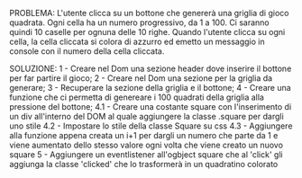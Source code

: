 PROBLEMA:
L'utente clicca su un bottone che genererà una griglia di gioco quadrata.
Ogni cella ha un numero progressivo, da 1 a 100. Ci saranno quindi 10 caselle per ognuna delle 10 righe. Quando l'utente clicca su ogni cella, la cella cliccata si colora di azzurro ed emetto un messaggio in console con il numero della cella cliccata.

SOLUZIONE:
1 - Creare nel Dom una sezione header dove inserire il bottone per far partire il gioco;
2 - Creare nel Dom una sezione per la griglia da generare;
3 - Recuperare la sezione della griglia e il bottone;
4 - Creare una funzione che ci permetta di genereare i 100 quadrati della griglia alla pressione del bottone;
    4.1 - Creare una costante square con l'inserimento di un div all'interno del DOM al quale aggiungere la classe .square per dargli uno stile
    4.2 - Impostare lo stile della classe Square su css
    4.3 - Aggiungere alla funzione appena creata un i+1 per dargli un numero che parte da 1 e viene aumentato dello stesso valore ogni volta che viene creato un nuovo square
5 - Aggiungere un eventlistener all'ogbject square che al 'click' gli aggiunga la classe 'clicked' che lo trasformerà in un quadratino colorato